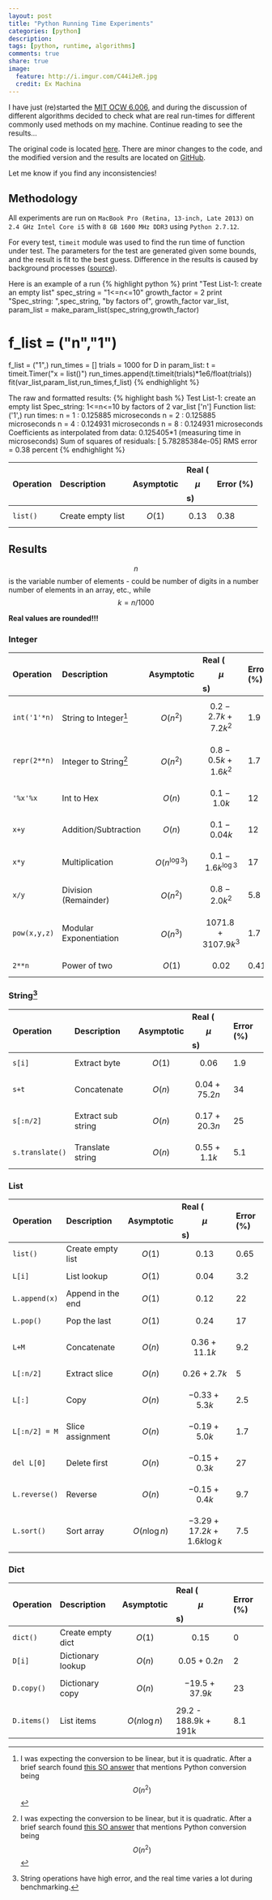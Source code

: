 ```yaml
---
layout: post
title: "Python Running Time Experiments"
categories: [python]
description:
tags: [python, runtime, algorithms]
comments: true
share: true
image:
  feature: http://i.imgur.com/C44iJeR.jpg
  credit: Ex Machina
---
```


I have just (re)started the [MIT OCW 6.006](https://ocw.mit.edu/courses/electrical-engineering-and-computer-science/6-006-introduction-to-algorithms-fall-2011/),
and during the discussion of different
algorithms decided to check what are real run-times for different commonly used
methods on my machine. Continue reading to see the results...

<!-- more -->

The original code is located [here](https://ocw.mit.edu/courses/electrical-engineering-and-computer-science/6-006-introduction-to-algorithms-fall-2011/readings/python-cost-model/timing.py).
There are minor changes to the code, and the modified version and the results are located
on [GitHub](https://github.com/zafartahirov/MOOCs/tree/master/MIT_ocw/6.006F11/JUNK).

Let me know if you find any inconsistencies!

## Methodology
All experiments are run on `MacBook Pro (Retina, 13-inch, Late 2013)` on
`2.4 GHz Intel Core i5` with `8 GB 1600 MHz DDR3` using `Python 2.7.12`.

For every test, `timeit` module was used to find the run time of function under
test. The parameters for the test are generated given some bounds, and the
result is fit to the best guess.
Difference in the results is caused by background processes
([source](https://docs.python.org/2/library/timeit.html#timeit.Timer.repeat)).

Here is an example of a run
{% highlight python %}
print "Test List-1: create an empty list"
spec_string = "1<=n<=10"
growth_factor = 2
print "Spec_string: ",spec_string, "by factors of", growth_factor
var_list, param_list = make_param_list(spec_string,growth_factor)
# f_list = ("n","1")
f_list = ("1",)
run_times = []
trials = 1000
for D in param_list:
  t = timeit.Timer("x = list()")
  run_times.append(t.timeit(trials)*1e6/float(trials))
fit(var_list,param_list,run_times,f_list)
{% endhighlight %}

The raw and formatted results:
{% highlight bash %}
Test List-1: create an empty list
Spec_string:  1<=n<=10 by factors of 2
var_list ['n']
Function list: ('1',)
run times:
n =      1 : 0.125885 microseconds
n =      2 : 0.125885 microseconds
n =      4 : 0.124931 microseconds
n =      8 : 0.124931 microseconds
Coefficients as interpolated from data:
 0.125405*1
(measuring time in microseconds)
Sum of squares of residuals: [  5.78285384e-05]
RMS error = 0.38 percent
{% endhighlight %}

| Operation | Description       | Asymptotic  | Real ($$\mu$$s) | Error (%) |
|:----------|:------------------|:------------|:----------------|:----------|
| `list()`  | Create empty list | $$O(1)$$    | $$0.13$$        | 0.38      |

## Results

$$n$$ is the variable number of elements - could be number of digits in a number
number of elements in an array, etc., while $$ k = n / 1000 $$

**Real values are rounded!!!**

### Integer

| Operation   | Description           | Asymptotic  | Real ($$\mu$$s)           | Error (%) |
|:------------|:----------------------|:------------|:--------------------------|:----------|
| `int('1'*n)`| String to Integer[^1] | $$O(n^2)$$  | $$0.2 - 2.7k + 7.2k^2 $$  | 1.9       |
| `repr(2**n)`| Integer to String[^1] | $$O(n^2)$$  | $$0.8 - 0.5k + 1.6k^2 $$  | 1.7       |
| `'%x'%x`    | Int to Hex            | $$O(n)$$    | $$0.1 - 1.0k $$           | 12        |
| `x+y`       | Addition/Subtraction  | $$O(n)$$    | $$0.1 - 0.04k $$          | 12        |
| `x*y`       | Multiplication        | $$O(n^{\log3})$$  | $$0.1 - 1.6k^{\log3} $$  | 17   |
| `x/y`       | Division (Remainder)  | $$O(n^2)$$  | $$0.8 - 2.0k^2 $$         | 5.8       |
| `pow(x,y,z)`| Modular Exponentiation| $$O(n^3)$$  | $$ 1071.8 + 3107.9k^3 $$  | 1.7       |
| `2**n`      | Power of two          | $$O(1)$$    | $$ 0.02 $$                | 0.41      |

[^1]: I was expecting the conversion to be linear, but it is quadratic. After a brief search found [this SO answer](http://stackoverflow.com/a/1845764/3606192) that mentions Python conversion being $$O(n^2)$$

### String[^2]

| Operation       | Description         | Asymptotic  | Real ($$\mu$$s)   | Error (%) |
|:----------------|:--------------------|:------------|:------------------|:----------|
| `s[i]`          | Extract byte        | $$O(1)$$    | $$0.06$$          | 1.9       |
| `s+t`           | Concatenate         | $$O(n)$$    | $$0.04 + 75.2n$$  | 34        |
| `s[:n/2]`       | Extract sub string  | $$O(n)$$    | $$0.17 + 20.3n$$  | 25        |
| `s.translate()` | Translate string    | $$O(n)$$    | $$0.55 + 1.1k$$   | 5.1       |

[^2]: String operations have high error, and the real time varies a lot during benchmarking.

### List

| Operation       | Description         | Asymptotic | Real ($$\mu$$s)  | Error (%) |
|:----------------|:--------------------|:-----------|:-----------------|:----------|
| `list()`        | Create empty list   | $$O(1)$$   | $$0.13$$             | 0.65      |
| `L[i]`          | List lookup         | $$O(1)$$   | $$0.04$$             | 3.2       |
| `L.append(x)`   | Append in the end   | $$O(1)$$   | $$0.12$$             | 22        |
| `L.pop()`       | Pop the last        | $$O(1)$$   | $$0.24$$             | 17        |
| `L+M`           | Concatenate         | $$O(n)$$   | $$0.36 + 11.1k $$    | 9.2       |
| `L[:n/2]`       | Extract slice       | $$O(n)$$   | $$ 0.26 + 2.7k$$     | 5         |
| `L[:]`          | Copy                | $$O(n)$$   | $$-0.33 + 5.3k$$     | 2.5       |
| `L[:n/2] = M`   | Slice assignment    | $$O(n)$$   | $$-0.19 + 5.0k$$     | 1.7       |
| `del L[0]`      | Delete first        | $$O(n)$$   | $$-0.15 + 0.3k$$     | 27        |
| `L.reverse()`   | Reverse             | $$O(n)$$   | $$-0.15 + 0.4k$$     | 9.7       |
| `L.sort()`      | Sort array          | $$O(n\log{n})$$| $$-3.29 + 17.2k + 1.6k\log{k}$$ | 7.5 |

### Dict

| Operation       | Description         | Asymptotic | Real ($$\mu$$s)  | Error (%) |
|:----------------|:--------------------|:-----------|:-----------------|:----------|
| `dict()`        | Create empty dict   | $$O(1)$$   | $$0.15$$         | 0         |
| `D[i]`          | Dictionary lookup   | $$O(n)$$   | $$0.05 + 0.2n$$  | 2         |
| `D.copy()`      | Dictionary copy     | $$O(n)$$   | $$-19.5 + 37.9k$$| 23        |
| `D.items()`     | List items          | $$O(n\log{n})$$ | 29.2 - 188.9k + 191k  | 8.1 |
